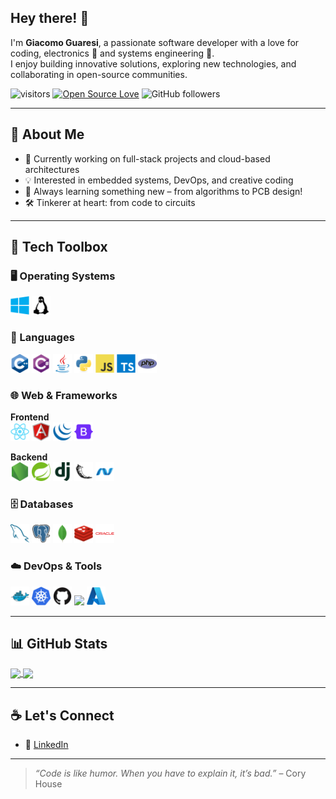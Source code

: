 ## Hey there! 👋  
I'm **Giacomo Guaresi**, a passionate software developer with a love for coding, electronics 🔌 and systems engineering 🧰.  
I enjoy building innovative solutions, exploring new technologies, and collaborating in open-source communities.

![visitors](https://visitor-badge.laobi.icu/badge?page_id=GiacomoGuaresi.GiacomoGuaresi)
[![Open Source Love](https://badges.frapsoft.com/os/v1/open-source.svg?v=102)](https://github.com/ellerbrock/open-source-badge/)
![GitHub followers](https://img.shields.io/github/followers/GiacomoGuaresi?label=Follow&style=social)

---

## 🧠 About Me

- 🔭 Currently working on full-stack projects and cloud-based architectures  
- 💡 Interested in embedded systems, DevOps, and creative coding  
- 🌱 Always learning something new – from algorithms to PCB design!  
- 🛠 Tinkerer at heart: from code to circuits  

---

## 🧰 Tech Toolbox

### 🖥️ Operating Systems

<img src="https://raw.githubusercontent.com/devicons/devicon/master/icons/windows8/windows8-original.svg" width="30" />
<img src="https://raw.githubusercontent.com/devicons/devicon/master/icons/linux/linux-plain.svg" width="30" />

### 💬 Languages


<img src="https://raw.githubusercontent.com/devicons/devicon/master/icons/cplusplus/cplusplus-original.svg" width="30" />
<img src="https://raw.githubusercontent.com/devicons/devicon/master/icons/csharp/csharp-original.svg" width="30" />
<img src="https://raw.githubusercontent.com/devicons/devicon/master/icons/java/java-original.svg" width="30" />
<img src="https://raw.githubusercontent.com/devicons/devicon/master/icons/python/python-original.svg" width="30" />
<img src="https://raw.githubusercontent.com/devicons/devicon/master/icons/javascript/javascript-original.svg" width="30" />
<img src="https://raw.githubusercontent.com/devicons/devicon/master/icons/typescript/typescript-original.svg" width="30" />
<img src="https://raw.githubusercontent.com/devicons/devicon/master/icons/php/php-original.svg" width="30" />

### 🌐 Web & Frameworks

**Frontend**   
<img src="https://raw.githubusercontent.com/devicons/devicon/master/icons/react/react-original.svg" width="30" />
<img src="https://raw.githubusercontent.com/devicons/devicon/master/icons/angularjs/angularjs-original.svg" width="30" />
<img src="https://raw.githubusercontent.com/devicons/devicon/master/icons/jquery/jquery-original.svg" width="30" />
<img src="https://raw.githubusercontent.com/devicons/devicon/master/icons/bootstrap/bootstrap-plain.svg" width="30" />

**Backend**   
<img src="https://raw.githubusercontent.com/devicons/devicon/master/icons/nodejs/nodejs-original.svg" width="30" />
<img src="https://raw.githubusercontent.com/devicons/devicon/master/icons/spring/spring-original.svg" width="30" />
<img src="https://raw.githubusercontent.com/devicons/devicon/master/icons/django/django-plain.svg" width="30" />
<img src="https://raw.githubusercontent.com/devicons/devicon/master/icons/flask/flask-original.svg" width="30" />
<img src="https://raw.githubusercontent.com/devicons/devicon/master/icons/dot-net/dot-net-original.svg" width="30" />

### 🗄️ Databases

<img src="https://raw.githubusercontent.com/devicons/devicon/master/icons/mysql/mysql-original.svg" width="30" />
<img src="https://raw.githubusercontent.com/devicons/devicon/master/icons/postgresql/postgresql-original.svg" width="30" />
<img src="https://raw.githubusercontent.com/devicons/devicon/master/icons/mongodb/mongodb-original.svg" width="30" />
<img src="https://raw.githubusercontent.com/devicons/devicon/master/icons/redis/redis-original.svg" width="30" />
<img src="https://raw.githubusercontent.com/devicons/devicon/master/icons/oracle/oracle-original.svg" width="30" />

### ☁️ DevOps & Tools

<img src="https://raw.githubusercontent.com/devicons/devicon/master/icons/docker/docker-original.svg" width="30" />
<img src="https://raw.githubusercontent.com/devicons/devicon/master/icons/kubernetes/kubernetes-plain.svg" width="30" />
<img src="https://raw.githubusercontent.com/devicons/devicon/master/icons/github/github-original.svg" width="30" />
<img src="https://cdn.jsdelivr.net/npm/simple-icons@v10/icons/amazonaws.svg" width="30" />
<img src="https://raw.githubusercontent.com/devicons/devicon/master/icons/azure/azure-original.svg" width="30" />

---

## 📊 GitHub Stats

<a href="https://github.com/GiacomoGuaresi">
  <img align="center" src="https://github-readme-stats.vercel.app/api/top-langs/?username=GiacomoGuaresi&hide=shell&title_color=ffffff&text_color=c9cacc&icon_color=dc6601&bg_color=1d1f21&langs_count=6" />
</a>
<a href="https://github.com/GiacomoGuaresi">
  <img align="center" src="https://github-readme-stats.vercel.app/api?username=GiacomoGuaresi&show_icons=true&count_private=true&hide_title=true&hide_rank=false&line_height=27&title_color=ffffff&text_color=c9cacc&icon_color=dc6601&bg_color=1d1f21" />
</a>

---

## ☕ Let's Connect

- 💼 [LinkedIn](https://www.linkedin.com/in/giacomo-guaresi-b76b0812b/)  

---

> _“Code is like humor. When you have to explain it, it’s bad.”_ – Cory House
